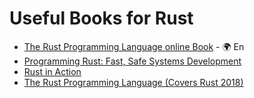 # Useful Books for Rust
- [The Rust Programming Language online Book](https://doc.rust-lang.org/book/) - 🌍 En
- [Programming Rust: Fast, Safe Systems Development](https://www.amazon.com/Programming-Rust-Fast-Systems-Development/dp/1492052590/ref=sr_1_2?keywords=rust&qid=1639822427&sr=8-2)
- [Rust in Action](https://www.amazon.com/Rust-Action-TS-McNamara/dp/1617294551/ref=sr_1_5?keywords=rust&qid=1639822427&sr=8-5)
- [The Rust Programming Language (Covers Rust 2018)](https://www.amazon.com/Rust-Programming-Language-Covers-2018/dp/1718500440/ref=sr_1_7?keywords=rust&qid=1639822427&sr=8-7)
